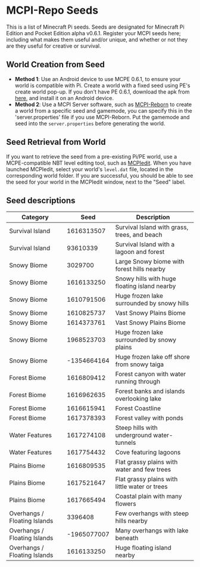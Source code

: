 # MCPI-Repo Seeds
This is a list of Minecraft Pi seeds. Seeds are designated for Minecraft Pi Edition and Pocket Edition alpha v0.6.1. Register your MCPI seeds here; including what makes them useful and/or unique, and whether or not they are they useful for creative or survival.

## World Creation from Seed
 - **Method 1**: Use an Android device to use MCPE 0.6.1, to ensure your world is compatible with Pi. Create a world with a fixed seed using PE's create world pop-up. If you don't have PE 0.6.1, download the apk from [here](https://archive.org/download/MinecraftPE0.1.0/Minecraft%20PE%200.6.1.apk), and install it on an Android device.
 - **Method 2**: Use a MCPI Server software, such as [MCPI-Reborn](https://gitea.thebrokenrail.com/TheBrokenRail/minecraft-pi-reborn/src/branch/master/docs/DEDICATED_SERVER.md) to create a world from a specific seed and gamemode, you can specify this in the 'server.properties' file if you use MCPI-Reborn. Put the gamemode and seed into the `server.properties` before generating the world.

## Seed Retrieval from World
If you want to retrieve the seed from a pre-existing Pi/PE world, use a MCPE-compatible NBT level editing tool, such as [MCPIedit](https://github.com/MCPI-Revival/MCPIedit). When you have launched MCPIedit, select your world's `level.dat` file, located in the corresponding world folder. If you are successful, you should be able to see the seed for your world in the MCPIedit window, next to the "Seed" label.

## Seed descriptions

| Category                     | Seed       | Description                                   |
| ---------------------------- | ---------- | --------------------------------------------- |
| Survival Island              | 1616313507 | Survival Island with grass, trees, and beach  |
| Survival Island              | 93610339   | Survival Island with a lagoon and forest      |
| Snowy Biome                  | 3029700    | Large Snowy biome with forest hills nearby    |
| Snowy Biome                  | 1616133250 | Snowy hills with huge floating island nearby  |
| Snowy Biome                  | 1610791506 | Huge frozen lake surrounded by snowy hills    |
| Snowy Biome                  | 1610825737 | Vast Snowy Plains Biome                       |
| Snowy Biome                  | 1614373761 | Vast Snowy Plains Biome                       |
| Snowy Biome                  | 1968523703 | Huge frozen lake surrounded by snowy plains   |
| Snowy Biome                  | -1354664164| Huge frozen lake off shore from snowy taiga   |
| Forest Biome                 | 1616809412 | Forest canyon with water running through      |
| Forest Biome                 | 1616962635 | Forest banks and islands overlooking lake     |
| Forest Biome                 | 1616615941 | Forest Coastline                              |
| Forest Biome                 | 1617378393 | Forest valley with ponds                      |
| Water Features               | 1617274108 | Steep hills with underground water-tunnels    | 
| Water Features               | 1617754432 | Cove featuring lagoons                        |
| Plains Biome                 | 1616809535 | Flat grassy plains with water and few trees   |
| Plains Biome                 | 1617521647 | Flat grassy plains with little water or trees |
| Plains Biome                 | 1617665494 | Coastal plain with many flowers               |
| Overhangs / Floating Islands | 3396408    | Few overhangs with steep hills nearby         |
| Overhangs / Floating Islands | -1965077007| Many overhangs with lake beneath              |
| Overhangs / Floating Islands | 1616133250 | Huge floating island nearby                   |
